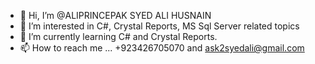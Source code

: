 - 👋 Hi, I’m @ALIPRINCEPAK SYED ALI HUSNAIN 
- 👀 I’m interested in C#, Crystal Reports, MS Sql Server related topics
- 🌱 I’m currently learning C# and Crystal Reports. 
- 📫 How to reach me ... +923426705070 and ask2syedali@gmail.com

<!---
ALIPRINCEPAK/ALIPRINCEPAK is a ✨ special ✨ repository because its `README.md` (this file) appears on your GitHub profile.
You can click the Preview link to take a look at your changes.
--->
